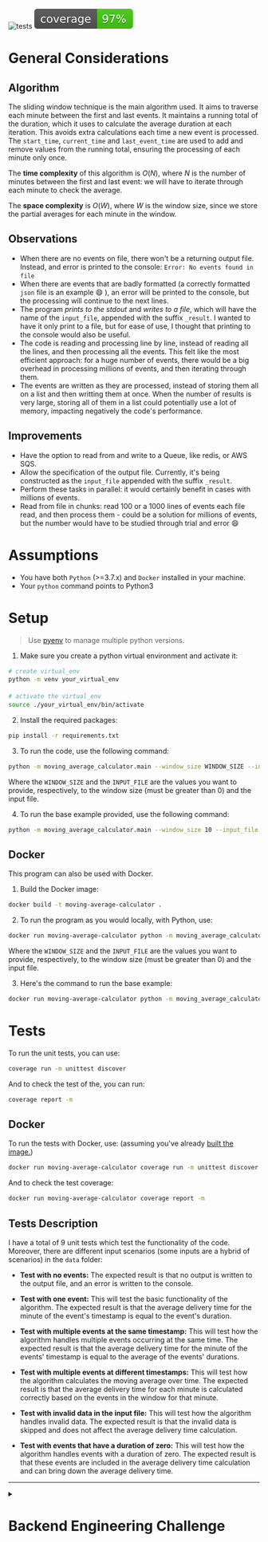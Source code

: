 ![tests](https://github.com/mikibakaiki/moving-average-calculator/actions/workflows/python-app.yml/badge.svg?label=tests&cacheBuster=123)
![Coverage](./media/coverage.svg)


# General Considerations

## Algorithm

The sliding window technique is the main algorithm used. It aims to traverse each minute between the first and last events. It maintains a running total of the duration, which it uses to calculate the average duration at each iteration. This avoids extra calculations each time a new event is processed. The `start_time`, `current_time` and `last_event_time` are used to add and remove values from the running total, ensuring the processing of each minute only once.

The **time complexity** of this algorithm is $O(N)$, where $N$ is the number of minutes between the first and last event: we will have to iterate through each minute to check the average.

The **space complexity** is $O(W)$, where $W$ is the window size, since we store the partial averages for each minute in the window.

## Observations
- When there are no events on file, there won't be a returning output file. Instead, and error is printed to the console: `Error: No events found in file`
- When there are events that are badly formatted (a correctly formatted `json` file is an example :smile: ), an error will be printed to the console, but the processing will continue to the next lines.
- The program *prints to the stdout* and *writes to a file*, which will have the name of the `input_file`, appended with the suffix `_result`. I wanted to have it only print to a file, but for ease of use, I thought that printing to the console would also be useful. 
- The code is reading and processing line by line, instead of reading all the lines, and then processing all the events. This felt like the most efficient approach: for a huge number of events, there would be a big overhead in processing millions of events, and then iterating through them.
- The events are written as they are processed, instead of storing them all on a list and then writting them at once. When the number of results is very large, storing all of them in a list could potentially use a lot of memory, impacting negatively the code's performance.


## Improvements
- Have the option to read from and write to a Queue, like redis, or AWS SQS.
- Allow the specification of the output file. Currently, it's being constructed as the `input_file` appended with the suffix `_result`.
- Perform these tasks in parallel: it would certainly benefit in cases with millions of events.
- Read from file in chunks: read 100 or a 1000 lines of events each file read, and then process them - could be a solution for millions of events, but the number would have to be studied through trial and error :smile:


# Assumptions

- You have both `Python` (>=3.7.x) and `Docker` installed in your machine.
- Your `python` command points to Python3


# Setup

> Use [pyenv](https://github.com/pyenv/pyenv#readme) to manage multiple python versions.

1. Make sure you create a python virtual environment and activate it:

```bash
# create virtual_env
python -m venv your_virtual_env

# activate the virtual_env
source ./your_virtual_env/bin/activate
```

2. Install the required packages:
```bash
pip install -r requirements.txt
```
3. To run the code, use the following command:

```bash
python -m moving_average_calculator.main --window_size WINDOW_SIZE --input_file INPUT_FILE
```
Where the `WINDOW_SIZE` and the `INPUT_FILE` are the values you want to provide, respectively, to the window size (must be greater than 0) and the input file.

4. To run the base example provided, use the following command:

```bash
python -m moving_average_calculator.main --window_size 10 --input_file data/base.json
```
## Docker

This program can also be used with Docker.

1. Build the Docker image:

```bash
docker build -t moving-average-calculator .
```

2. To run the program as you would locally, with Python, use:

```bash
docker run moving-average-calculator python -m moving_average_calculator.main --window_size WINDOW_SIZE --input_file INPUT_FILE
```
Where the `WINDOW_SIZE` and the `INPUT_FILE` are the values you want to provide, respectively, to the window size (must be greater than 0) and the input file.

3. Here's the command to run the base example: 
```bash
docker run moving-average-calculator python -m moving_average_calculator.main --window_size 10 --input_file data/base.json
```


# Tests

To run the unit tests, you can use:

```bash
coverage run -m unittest discover
```

And to check the test of the, you can run: 

```bash
coverage report -m
```

## Docker

To run the tests with Docker, use: (assuming you've already [built the image.](#docker)) 

```bash
docker run moving-average-calculator coverage run -m unittest discover
```

And to check the test coverage: 

```bash
docker run moving-average-calculator coverage report -m
```

## Tests Description

I have a total of 9 unit tests which test the functionality of the code.
Moreover, there are different input scenarios (some inputs are a hybrid of scenarios) in the `data` folder:

- **Test with no events:** The expected result is that no output is written to the output file, and an error is written to the console.

- **Test with one event:** This will test the basic functionality of the algorithm. The expected result is that the average delivery time for the minute of the event's timestamp is equal to the event's duration.

- **Test with multiple events at the same timestamp:** This will test how the algorithm handles multiple events occurring at the same time. The expected result is that the average delivery time for the minute of the events' timestamp is equal to the average of the events' durations.

- **Test with multiple events at different timestamps:** This will test how the algorithm calculates the moving average over time. The expected result is that the average delivery time for each minute is calculated correctly based on the events in the window for that minute.

- **Test with invalid data in the input file:** This will test how the algorithm handles invalid data. The expected result is that the invalid data is skipped and does not affect the average delivery time calculation.

- **Test with events that have a duration of zero:** This will test how the algorithm handles events with a duration of zero. The expected result is that these events are included in the average delivery time calculation and can bring down the average delivery time.

--- 
<details>

<summary>

# Backend Engineering Challenge

</summary>

Welcome to our Engineering Challenge repository 🖖

If you found this repository it probably means that you are participating in our recruitment process. Thank you for your time and energy. If that's not the case please take a look at our [openings](https://unbabel.com/careers/) and apply!

Please fork this repo before you start working on the challenge, read it careful and take your time and think about the solution. Also, please fork this repository because we will evaluate the code on the fork.

This is an opportunity for us both to work together and get to know each other in a more technical way. If you have any questions please open and issue and we'll reach out to help.

Good luck!

## Challenge Scenario

At Unbabel we deal with a lot of translation data. One of the metrics we use for our clients' SLAs is the delivery time of a translation.

In the context of this problem, and to keep things simple, our translation flow is going to be modeled as only one event.

### _translation_delivered_

Example:

```json
{
  "timestamp": "2018-12-26 18:12:19.903159",
  "translation_id": "5aa5b2f39f7254a75aa4",
  "source_language": "en",
  "target_language": "fr",
  "client_name": "airliberty",
  "event_name": "translation_delivered",
  "duration": 20,
  "nr_words": 100
}
```

## Challenge Objective

Your mission is to build a simple command line application that parses a stream of events and produces an aggregated output. In this case, we're interested in calculating, for every minute, a moving average of the translation delivery time for the last X minutes.

If we want to count, for each minute, the moving average delivery time of all translations for the past 10 minutes we would call your application like (feel free to name it anything you like!).

    unbabel_cli --input_file events.json --window_size 10

The input file format would be something like:

    {"timestamp": "2018-12-26 18:11:08.509654","translation_id": "5aa5b2f39f7254a75aa5","source_language": "en","target_language": "fr","client_name": "airliberty","event_name": "translation_delivered","nr_words": 30, "duration": 20}
    {"timestamp": "2018-12-26 18:15:19.903159","translation_id": "5aa5b2f39f7254a75aa4","source_language": "en","target_language": "fr","client_name": "airliberty","event_name": "translation_delivered","nr_words": 30, "duration": 31}
    {"timestamp": "2018-12-26 18:23:19.903159","translation_id": "5aa5b2f39f7254a75bb3","source_language": "en","target_language": "fr","client_name": "taxi-eats","event_name": "translation_delivered","nr_words": 100, "duration": 54}

Assume that the lines in the input are ordered by the `timestamp` key, from lower (oldest) to higher values, just like in the example input above.

The output file would be something in the following format.

```
{"date": "2018-12-26 18:11:00", "average_delivery_time": 0}
{"date": "2018-12-26 18:12:00", "average_delivery_time": 20}
{"date": "2018-12-26 18:13:00", "average_delivery_time": 20}
{"date": "2018-12-26 18:14:00", "average_delivery_time": 20}
{"date": "2018-12-26 18:15:00", "average_delivery_time": 20}
{"date": "2018-12-26 18:16:00", "average_delivery_time": 25.5}
{"date": "2018-12-26 18:17:00", "average_delivery_time": 25.5}
{"date": "2018-12-26 18:18:00", "average_delivery_time": 25.5}
{"date": "2018-12-26 18:19:00", "average_delivery_time": 25.5}
{"date": "2018-12-26 18:20:00", "average_delivery_time": 25.5}
{"date": "2018-12-26 18:21:00", "average_delivery_time": 25.5}
{"date": "2018-12-26 18:22:00", "average_delivery_time": 31}
{"date": "2018-12-26 18:23:00", "average_delivery_time": 31}
{"date": "2018-12-26 18:24:00", "average_delivery_time": 42.5}
```

#### Notes

Before jumping right into implementation we advise you to think about the solution first. We will evaluate, not only if your solution works but also the following aspects:

- Simple and easy to read code. Remember that [simple is not easy](https://www.infoq.com/presentations/Simple-Made-Easy)
- Comment your code. The easier it is to understand the complex parts, the faster and more positive the feedback will be
- Consider the optimizations you can do, given the order of the input lines
- Include a README.md that briefly describes how to build and run your code, as well as how to **test it**
- Be consistent in your code.

Feel free to, in your solution, include some your considerations while doing this challenge. We want you to solve this challenge in the language you feel most comfortable with. Our machines run Python (3.7.x or higher) or Go (1.16.x or higher). If you are thinking of using any other programming language please reach out to us first 🙏.

Also, if you have any problem please **open an issue**.

Good luck and may the force be with you


</details>
